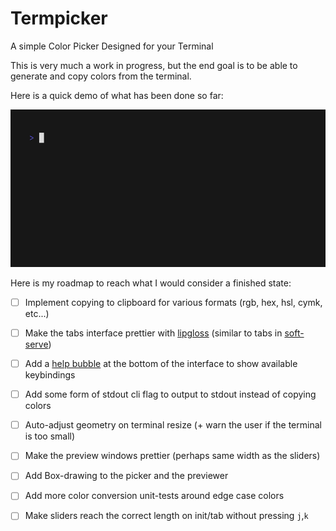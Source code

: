 # Termpicker

A simple Color Picker Designed for your Terminal

This is very much a work in progress, but the end goal is to be able to
generate and copy colors from the terminal.

Here is a quick demo of what has been done so far:
<div align="center">
  <img src="./assets/demo.gif" width="600" alt="Termpicker Demo"><br>
</div>

Here is my roadmap to reach what I would consider a finished state:

- [ ] Implement copying to clipboard for various formats (rgb, hex, hsl, cymk, etc...)
- [ ] Make the tabs interface prettier with [lipgloss][1] (similar to tabs in [soft-serve][2])
- [ ] Add a [help bubble][3] at the bottom of the interface to show available keybindings
- [ ] Add some form of stdout cli flag to output to stdout instead of copying colors
- [ ] Auto-adjust geometry on terminal resize (+ warn the user if the terminal is too small)
- [ ] Make the preview windows prettier (perhaps same width as the sliders)
- [ ] Add Box-drawing to the picker and the previewer
- [ ] Add more color conversion unit-tests around edge case colors
- [ ] Make sliders reach the correct length on init/tab without pressing `j`,`k`


[1]: https://github.com/charmbracelet/lipgloss
[2]: https://github.com/charmbracelet/soft-serve
[3]: https://github.com/charmbracelet/bubbles#help
